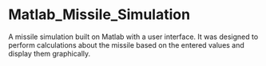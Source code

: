 # Matlab_Missile_Simulation
A missile simulation built on Matlab with a user interface. It was designed to perform calculations about the missile based on the entered values and display them graphically.
